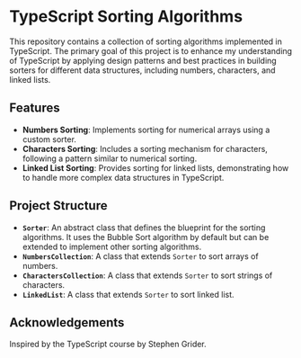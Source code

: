 # TypeScript Sorting Algorithms

This repository contains a collection of sorting algorithms implemented in TypeScript. The primary goal of this project is to enhance my understanding of TypeScript by applying design patterns and best practices in building sorters for different data structures, including numbers, characters, and linked lists.

## Features

- **Numbers Sorting**: Implements sorting for numerical arrays using a custom sorter.
- **Characters Sorting**: Includes a sorting mechanism for characters, following a pattern similar to numerical sorting.
- **Linked List Sorting**: Provides sorting for linked lists, demonstrating how to handle more complex data structures in TypeScript.

## Project Structure

- **`Sorter`**: An abstract class that defines the blueprint for the sorting algorithms. It uses the Bubble Sort algorithm by default but can be extended to implement other sorting algorithms.
- **`NumbersCollection`**: A class that extends `Sorter` to sort arrays of numbers.
- **`CharactersCollection`**: A class that extends `Sorter` to sort strings of characters.
- **`LinkedList`**: A class that extends `Sorter` to sort linked list.

## Acknowledgements
Inspired by the TypeScript course by Stephen Grider.
